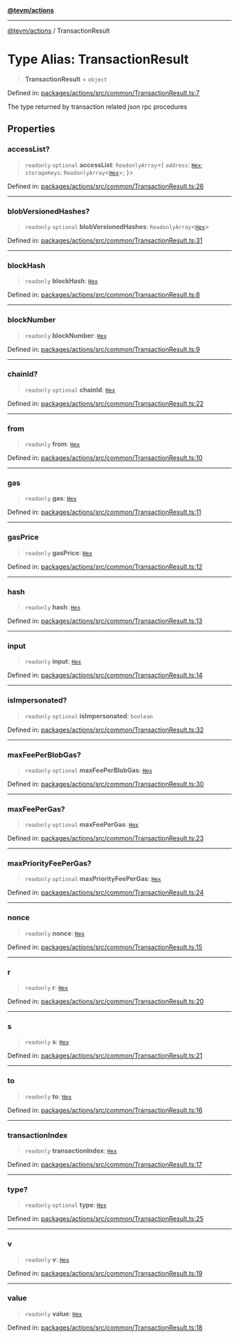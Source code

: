 [**@tevm/actions**](../README.md)

***

[@tevm/actions](../globals.md) / TransactionResult

# Type Alias: TransactionResult

> **TransactionResult** = `object`

Defined in: [packages/actions/src/common/TransactionResult.ts:7](https://github.com/evmts/tevm-monorepo/blob/main/packages/actions/src/common/TransactionResult.ts#L7)

The type returned by transaction related
json rpc procedures

## Properties

### accessList?

> `readonly` `optional` **accessList**: `ReadonlyArray`\<\{ `address`: [`Hex`](Hex.md); `storageKeys`: `ReadonlyArray`\<[`Hex`](Hex.md)\>; \}\>

Defined in: [packages/actions/src/common/TransactionResult.ts:26](https://github.com/evmts/tevm-monorepo/blob/main/packages/actions/src/common/TransactionResult.ts#L26)

***

### blobVersionedHashes?

> `readonly` `optional` **blobVersionedHashes**: `ReadonlyArray`\<[`Hex`](Hex.md)\>

Defined in: [packages/actions/src/common/TransactionResult.ts:31](https://github.com/evmts/tevm-monorepo/blob/main/packages/actions/src/common/TransactionResult.ts#L31)

***

### blockHash

> `readonly` **blockHash**: [`Hex`](Hex.md)

Defined in: [packages/actions/src/common/TransactionResult.ts:8](https://github.com/evmts/tevm-monorepo/blob/main/packages/actions/src/common/TransactionResult.ts#L8)

***

### blockNumber

> `readonly` **blockNumber**: [`Hex`](Hex.md)

Defined in: [packages/actions/src/common/TransactionResult.ts:9](https://github.com/evmts/tevm-monorepo/blob/main/packages/actions/src/common/TransactionResult.ts#L9)

***

### chainId?

> `readonly` `optional` **chainId**: [`Hex`](Hex.md)

Defined in: [packages/actions/src/common/TransactionResult.ts:22](https://github.com/evmts/tevm-monorepo/blob/main/packages/actions/src/common/TransactionResult.ts#L22)

***

### from

> `readonly` **from**: [`Hex`](Hex.md)

Defined in: [packages/actions/src/common/TransactionResult.ts:10](https://github.com/evmts/tevm-monorepo/blob/main/packages/actions/src/common/TransactionResult.ts#L10)

***

### gas

> `readonly` **gas**: [`Hex`](Hex.md)

Defined in: [packages/actions/src/common/TransactionResult.ts:11](https://github.com/evmts/tevm-monorepo/blob/main/packages/actions/src/common/TransactionResult.ts#L11)

***

### gasPrice

> `readonly` **gasPrice**: [`Hex`](Hex.md)

Defined in: [packages/actions/src/common/TransactionResult.ts:12](https://github.com/evmts/tevm-monorepo/blob/main/packages/actions/src/common/TransactionResult.ts#L12)

***

### hash

> `readonly` **hash**: [`Hex`](Hex.md)

Defined in: [packages/actions/src/common/TransactionResult.ts:13](https://github.com/evmts/tevm-monorepo/blob/main/packages/actions/src/common/TransactionResult.ts#L13)

***

### input

> `readonly` **input**: [`Hex`](Hex.md)

Defined in: [packages/actions/src/common/TransactionResult.ts:14](https://github.com/evmts/tevm-monorepo/blob/main/packages/actions/src/common/TransactionResult.ts#L14)

***

### isImpersonated?

> `readonly` `optional` **isImpersonated**: `boolean`

Defined in: [packages/actions/src/common/TransactionResult.ts:32](https://github.com/evmts/tevm-monorepo/blob/main/packages/actions/src/common/TransactionResult.ts#L32)

***

### maxFeePerBlobGas?

> `readonly` `optional` **maxFeePerBlobGas**: [`Hex`](Hex.md)

Defined in: [packages/actions/src/common/TransactionResult.ts:30](https://github.com/evmts/tevm-monorepo/blob/main/packages/actions/src/common/TransactionResult.ts#L30)

***

### maxFeePerGas?

> `readonly` `optional` **maxFeePerGas**: [`Hex`](Hex.md)

Defined in: [packages/actions/src/common/TransactionResult.ts:23](https://github.com/evmts/tevm-monorepo/blob/main/packages/actions/src/common/TransactionResult.ts#L23)

***

### maxPriorityFeePerGas?

> `readonly` `optional` **maxPriorityFeePerGas**: [`Hex`](Hex.md)

Defined in: [packages/actions/src/common/TransactionResult.ts:24](https://github.com/evmts/tevm-monorepo/blob/main/packages/actions/src/common/TransactionResult.ts#L24)

***

### nonce

> `readonly` **nonce**: [`Hex`](Hex.md)

Defined in: [packages/actions/src/common/TransactionResult.ts:15](https://github.com/evmts/tevm-monorepo/blob/main/packages/actions/src/common/TransactionResult.ts#L15)

***

### r

> `readonly` **r**: [`Hex`](Hex.md)

Defined in: [packages/actions/src/common/TransactionResult.ts:20](https://github.com/evmts/tevm-monorepo/blob/main/packages/actions/src/common/TransactionResult.ts#L20)

***

### s

> `readonly` **s**: [`Hex`](Hex.md)

Defined in: [packages/actions/src/common/TransactionResult.ts:21](https://github.com/evmts/tevm-monorepo/blob/main/packages/actions/src/common/TransactionResult.ts#L21)

***

### to

> `readonly` **to**: [`Hex`](Hex.md)

Defined in: [packages/actions/src/common/TransactionResult.ts:16](https://github.com/evmts/tevm-monorepo/blob/main/packages/actions/src/common/TransactionResult.ts#L16)

***

### transactionIndex

> `readonly` **transactionIndex**: [`Hex`](Hex.md)

Defined in: [packages/actions/src/common/TransactionResult.ts:17](https://github.com/evmts/tevm-monorepo/blob/main/packages/actions/src/common/TransactionResult.ts#L17)

***

### type?

> `readonly` `optional` **type**: [`Hex`](Hex.md)

Defined in: [packages/actions/src/common/TransactionResult.ts:25](https://github.com/evmts/tevm-monorepo/blob/main/packages/actions/src/common/TransactionResult.ts#L25)

***

### v

> `readonly` **v**: [`Hex`](Hex.md)

Defined in: [packages/actions/src/common/TransactionResult.ts:19](https://github.com/evmts/tevm-monorepo/blob/main/packages/actions/src/common/TransactionResult.ts#L19)

***

### value

> `readonly` **value**: [`Hex`](Hex.md)

Defined in: [packages/actions/src/common/TransactionResult.ts:18](https://github.com/evmts/tevm-monorepo/blob/main/packages/actions/src/common/TransactionResult.ts#L18)
